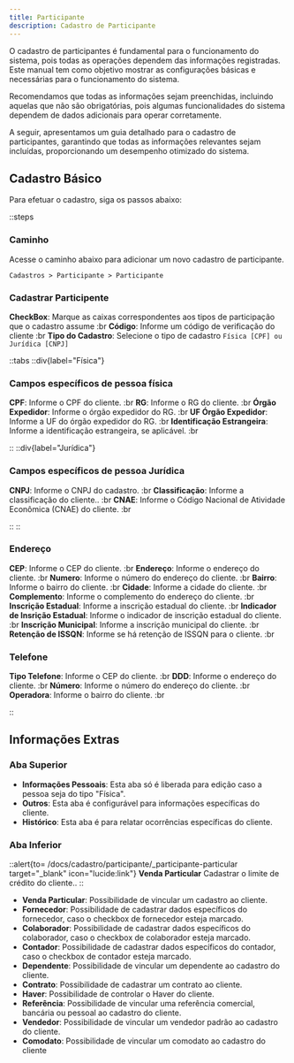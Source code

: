 ```yaml
---
title: Participante
description: Cadastro de Participante
---
```


O cadastro de participantes é fundamental para o funcionamento do sistema, pois todas as operações dependem das informações registradas. Este manual tem como objetivo mostrar as configurações básicas e necessárias para o funcionamento do sistema.

Recomendamos que todas as informações sejam preenchidas, incluindo aquelas que não são obrigatórias, pois algumas funcionalidades do sistema dependem de dados adicionais para operar corretamente.

A seguir, apresentamos um guia detalhado para o cadastro de participantes, garantindo que todas as informações relevantes sejam incluídas, proporcionando um desempenho otimizado do sistema.

## Cadastro Básico

Para efetuar o cadastro, siga os passos abaixo:

::steps

### Caminho

  Acesse o caminho abaixo para adicionar um novo cadastro de participante.
  
`Cadastros > Participante > Participante`

### Cadastrar Participente

  **CheckBox**: Marque as caixas correspondentes aos tipos de participação que o cadastro assume :br
  **Código**: Informe um código de verificação do cliente :br
  **Tipo do Cadastro**: Selecione o tipo de cadastro `Física [CPF] ou Jurídica [CNPJ]`

::tabs
  ::div{label="Física"}

### Campos específicos de pessoa física

  **CPF**: Informe o CPF do cliente. :br
  **RG**: Informe o RG do cliente. :br
  **Órgão Expedidor**: Informe o órgão expedidor do RG. :br
  **UF Órgão Expedidor**: Informe a UF do órgão expedidor do RG. :br
  **Identificação Estrangeira**: Informe a identificação estrangeira, se aplicável. :br

  ::
  ::div{label="Jurídica"}

### Campos específicos de pessoa Jurídica

  **CNPJ**: Informe o CNPJ do cadastro. :br
  **Classificação**: Informe a classificação do cliente.. :br
  **CNAE**: Informe o Código Nacional de Atividade Econômica (CNAE) do cliente. :br

  ::
::

### Endereço

  **CEP**: Informe o CEP do cliente. :br
  **Endereço**:  Informe o endereço do cliente. :br
  **Numero**:  Informe o número do endereço do cliente. :br
  **Bairro**:  Informe o bairro do cliente. :br
  **Cidade**:  Informe a cidade do cliente. :br
  **Complemento**:  Informe o complemento do endereço do cliente. :br
  **Inscrição Estadual**:  Informe a inscrição estadual do cliente. :br
  **Indicador de Insrição Estadual**: Informe o indicador de inscrição estadual do cliente. :br
  **Inscrição Municipal**: Informe a inscrição municipal do cliente. :br
  **Retenção de ISSQN**: Informe se há retenção de ISSQN para o cliente. :br

### Telefone

  **Tipo Telefone**: Informe o CEP do cliente. :br
  **DDD**:  Informe o endereço do cliente. :br
  **Número**:  Informe o número do endereço do cliente. :br
  **Operadora**:  Informe o bairro do cliente. :br

::

## Informações Extras

### Aba Superior

- **Informações Pessoais**: Esta aba só é liberada para edição caso a pessoa seja do tipo "Física".
- **Outros**: Esta aba é configurável para informações específicas do cliente.
- **Histórico**: Esta aba é para relatar ocorrências específicas do cliente.

### Aba Inferior

::alert{to= /docs/cadastro/participante/_participante-particular target="_blank" icon="lucide:link"}
  **Venda Particular** Cadastrar o limite de crédito do cliente..
::

- **Venda Particular**: Possibilidade de vincular um cadastro ao cliente.
- **Fornecedor**: Possibilidade de cadastrar dados específicos do fornecedor, caso o checkbox de fornecedor esteja marcado.
- **Colaborador**: Possibilidade de cadastrar dados específicos do colaborador, caso o checkbox de colaborador esteja marcado.
- **Contador**: Possibilidade de cadastrar dados específicos do contador, caso o checkbox de contador esteja marcado.
- **Dependente**: Possibilidade de vincular um dependente ao cadastro do cliente.
- **Contrato**: Possibilidade de cadastrar um contrato ao cliente.
- **Haver**: Possibilidade de controlar o Haver do cliente.
- **Referência**: Possibilidade de vincular uma referência comercial, bancária ou pessoal ao cadastro do cliente.
- **Vendedor**: Possibilidade de vincular um vendedor padrão ao cadastro do cliente.
- **Comodato**: Possibilidade de vincular um comodato ao cadastro do cliente